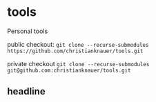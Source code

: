 # tools

Personal tools

public checkout:
`git clone --recurse-submodules https://github.com/christianknauer/tools.git`

private checkout
`git clone --recurse-submodules git@github.com:christianknauer/tools.git`

## headline
